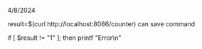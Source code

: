 4/8/2024



result=$(curl http://localhost:8086/counter) can save command

if [ $result != "1" ]; then
    printf "Error\n"

